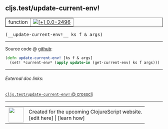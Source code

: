 ## cljs.test/update-current-env!



 <table border="1">
<tr>
<td>function</td>
<td><a href="https://github.com/cljsinfo/cljs-api-docs/tree/0.0-2496"><img valign="middle" alt="[+] 0.0-2496" title="Added in 0.0-2496" src="https://img.shields.io/badge/+-0.0--2496-lightgrey.svg"></a> </td>
</tr>
</table>


 <samp>
(__update-current-env!__ ks f & args)<br>
</samp>

---







Source code @ [github](https://github.com/clojure/clojurescript/blob/r3053/src/cljs/cljs/test.cljs#L264-L265):

```clj
(defn update-current-env! [ks f & args]
  (set! *current-env* (apply update-in (get-current-env) ks f args)))
```

<!--
Repo - tag - source tree - lines:

 <pre>
clojurescript @ r3053
└── src
    └── cljs
        └── cljs
            └── <ins>[test.cljs:264-265](https://github.com/clojure/clojurescript/blob/r3053/src/cljs/cljs/test.cljs#L264-L265)</ins>
</pre>

-->

---



###### External doc links:

[`cljs.test/update-current-env!` @ crossclj](http://crossclj.info/fun/cljs.test.cljs/update-current-env%21.html)<br>

---

 <table>
<tr><td>
<img valign="middle" align="right" width="48px" src="http://i.imgur.com/Hi20huC.png">
</td><td>
Created for the upcoming ClojureScript website.<br>
[edit here] | [learn how]
</td></tr></table>

[edit here]:https://github.com/cljsinfo/cljs-api-docs/blob/master/cljsdoc/cljs.test_update-current-envBANG.cljsdoc
[learn how]:https://github.com/cljsinfo/cljs-api-docs/wiki/cljsdoc-files

<!--

This information was too distracting to show to readers, but I'll leave it
commented here since it is helpful to:

- pretty-print the data used to generate this document
- and show how to retrieve that data



The API data for this symbol:

```clj
{:ns "cljs.test",
 :name "update-current-env!",
 :type "function",
 :signature ["[ks f & args]"],
 :source {:code "(defn update-current-env! [ks f & args]\n  (set! *current-env* (apply update-in (get-current-env) ks f args)))",
          :title "Source code",
          :repo "clojurescript",
          :tag "r3053",
          :filename "src/cljs/cljs/test.cljs",
          :lines [264 265]},
 :full-name "cljs.test/update-current-env!",
 :full-name-encode "cljs.test_update-current-envBANG",
 :history [["+" "0.0-2496"]]}

```

Retrieve the API data for this symbol:

```clj
;; from Clojure REPL
(require '[clojure.edn :as edn])
(-> (slurp "https://raw.githubusercontent.com/cljsinfo/cljs-api-docs/catalog/cljs-api.edn")
    (edn/read-string)
    (get-in [:symbols "cljs.test/update-current-env!"]))
```

-->
